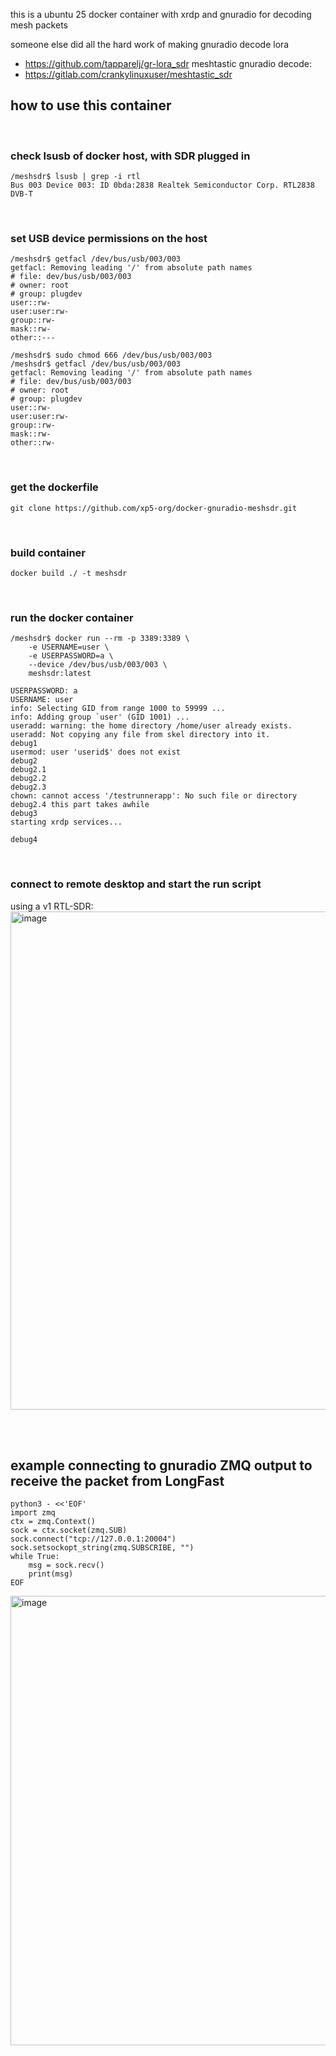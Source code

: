 this is a ubuntu 25 docker container with xrdp and gnuradio for decoding mesh packets

someone else did all the hard work of making 
gnuradio decode lora 
- https://github.com/tapparelj/gr-lora_sdr
meshtastic gnuradio decode:
- https://gitlab.com/crankylinuxuser/meshtastic_sdr 





## how to use this container

<br>

### check lsusb of docker host, with SDR plugged in
```
/meshsdr$ lsusb | grep -i rtl
Bus 003 Device 003: ID 0bda:2838 Realtek Semiconductor Corp. RTL2838 DVB-T
```
<br>

### set USB device permissions on the host

```
/meshsdr$ getfacl /dev/bus/usb/003/003
getfacl: Removing leading '/' from absolute path names
# file: dev/bus/usb/003/003
# owner: root
# group: plugdev
user::rw-
user:user:rw-
group::rw-
mask::rw-
other::---

/meshsdr$ sudo chmod 666 /dev/bus/usb/003/003
/meshsdr$ getfacl /dev/bus/usb/003/003
getfacl: Removing leading '/' from absolute path names
# file: dev/bus/usb/003/003
# owner: root
# group: plugdev
user::rw-
user:user:rw-
group::rw-
mask::rw-
other::rw-
```
<br>

### get the dockerfile

```
git clone https://github.com/xp5-org/docker-gnuradio-meshsdr.git
```
<br>

### build container

```
docker build ./ -t meshsdr
```
<br>

### run the docker container 

```
/meshsdr$ docker run --rm -p 3389:3389 \
    -e USERNAME=user \
    -e USERPASSWORD=a \
    --device /dev/bus/usb/003/003 \
    meshsdr:latest

USERPASSWORD: a
USERNAME: user
info: Selecting GID from range 1000 to 59999 ...
info: Adding group `user' (GID 1001) ...
useradd: warning: the home directory /home/user already exists.
useradd: Not copying any file from skel directory into it.
debug1
usermod: user 'userid$' does not exist
debug2
debug2.1
debug2.2
debug2.3
chown: cannot access '/testrunnerapp': No such file or directory
debug2.4 this part takes awhile
debug3
starting xrdp services...

debug4
```

<br>

### connect to remote desktop and start the run script 

using a v1 RTL-SDR:
<img width="1021" height="797" alt="image" src="https://github.com/user-attachments/assets/8cdbbbdb-fdb3-40a8-9f0a-14b9a135a638" />


<br>
<br>

## example connecting to gnuradio ZMQ output to receive the packet from LongFast

```
python3 - <<'EOF'
import zmq
ctx = zmq.Context()
sock = ctx.socket(zmq.SUB)
sock.connect("tcp://127.0.0.1:20004")
sock.setsockopt_string(zmq.SUBSCRIBE, "")
while True:
    msg = sock.recv()
    print(msg)
EOF
```

<img width="1277" height="719" alt="image" src="https://github.com/user-attachments/assets/04b6e35f-1d8b-41de-bfbf-3fc4d0cac606" />

